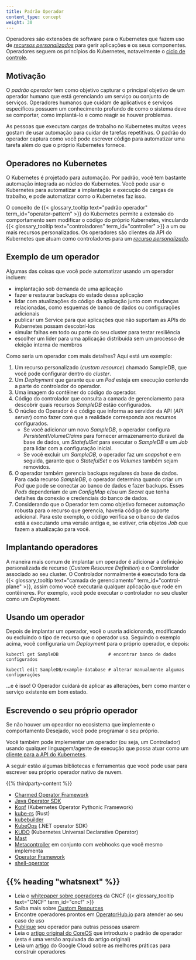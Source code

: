 ```yaml
---
title: Padrão Operador
content_type: concept
weight: 30
---
```


<!-- overview -->

Operadores são extensões de software para o Kubernetes que fazem uso de [*recursos personalizados*](/docs/concepts/extend-kubernetes/api-extension/custom-resources/) para gerir aplicações e os seus componentes. Operadores seguem os princípios do Kubernetes, notavelmente o [ciclo de controle](/pt-br/docs/concepts/architecture/controller/).




<!-- body -->

## Motivação

O *padrão operador* tem como objetivo capturar o principal objetivo de um operador humano que está gerenciando um serviço ou conjunto de serviços. Operadores humanos que cuidam de aplicativos e serviços específicos possuem um conhecimento profundo de como o sistema deve se comportar, como implantá-lo e como reagir se houver problemas.

As pessoas que executam cargas de trabalho no Kubernetes muitas vezes gostam de usar automação para cuidar de tarefas repetitivas. O padrão do operador captura como você pode escrever código para automatizar uma tarefa além do que o próprio Kubernetes fornece.

## Operadores no Kubernetes

O Kubernetes é projetado para automação. Por padrão, você tem bastante automação integrada ao núcleo do Kubernetes. Você pode usar o Kubernetes para automatizar a implantação e execução de cargas de trabalho, e pode automatizar como o Kubernetes faz isso.

O conceito de {{< glossary_tooltip text="padrão operador" term_id="operator-pattern" >}} do Kubernetes permite a extensão do comportamento sem modificar o código do próprio Kubernetes, vinculando {{< glossary_tooltip text="controladores" term_id="controller" >}} a um ou mais recursos personalizados.
Os operadores são clientes da API do Kubernetes que atuam como controladores para um [*recurso personalizado*](/docs/concepts/api-extension/custom-resources/).

## Exemplo de um operador

Algumas das coisas que você pode automatizar usando um operador incluem:

* implantação sob demanda de uma aplicação
* fazer e restaurar backups do estado dessa aplicação
* lidar com atualizações do código da aplicação junto com mudanças relacionadas, como esquemas de banco de dados ou configurações adicionais
* publicar um Service para que aplicações que não suportam as APIs do Kubernetes possam descobrí-los
* simular falhas em todo ou parte do seu cluster para testar resiliência
* escolher um lider para uma aplicação distribuída sem um processo de eleição interna de membros

Como seria um operador com mais detalhes? Aqui está um exemplo:

1. Um recurso personalizado (*custom resource*) chamado SampleDB, que você pode configurar dentro do *cluster*.
2. Um *Deployment* que garante que um *Pod* esteja em execução contendo a parte do controlador do operador.
3. Uma imagem do contêiner do código do operador.
4. Código do controlador que consulta a camada de gerenciamento para descobrir quais recursos *SampleDB* estão configurados.
5. O núcleo do Operador é o código que informa ao servidor da API (*API server*) como fazer com que a realidade corresponda aos recursos configurados.
   * Se você adicionar um novo *SampleDB*, o operador configura *PersistentVolumeClaims* para fornecer armazenamento durável da base de dados, um *StatefulSet* para executar o *SampleDB* e um *Job* para lidar com a configuração inicial.
   * Se você excluir um *SampleDB*, o operador faz um *snapshot* e em seguida, garante que o *StatefulSet* e os *Volumes* também sejam removidos.
6. O operador também gerencia backups regulares da base de dados. Para cada recurso *SampleDB*, o operador determina quando criar um *Pod* que pode se conectar ao banco de dados e fazer backups. Esses *Pods* dependeriam de um *ConfigMap* e/ou um *Secret* que tenha detalhes da conexão e credenciais do banco de dados.
7. Considerando que o Operador tem como objetivo fornecer automação robusta para o recurso que gerencia, haveria código de suporte adicional. Para este exemplo, o código verifica se o banco de dados está a executando uma versão antiga e, se estiver, cria objetos *Job* que fazem a atualização para você.

## Implantando operadores

A maneira mais comum de implantar um operador é adicionar a definição personalizada de recurso (*Custom Resource Definition*) e o Controlador associado ao seu cluster.
O Controlador normalmente é executado fora da {{< glossary_tooltip text="camada de gerenciamento" term_id="control-plane" >}}, assim como você executaria qualquer aplicação que rode em contêineres.
Por exemplo, você pode executar o controlador no seu cluster como um *Deployment*.

## Usando um operador

Depois de implantar um operador, você o usaria adicionando, modificando ou excluindo o tipo de recurso que o operador usa. Seguindo o exemplo acima,
você configuraria um *Deployment* para o próprio operador, e depois:

```shell
kubectl get SampleDB                   # encontrar banco de dados configurados

kubectl edit SampleDB/example-database # alterar manualmente algumas configurações
```

&hellip;e é isso! O Operador cuidará de aplicar as alterações, bem como manter o serviço existente em bom estado.

## Escrevendo o seu próprio operador

Se não houver um opeardor no ecosistema que implemente o comportamento Desejado, você pode programar o seu próprio.

Você também pode implementar um operador (ou seja, um Controlador) usando qualquer linguagem/agente de execução que possa atuar como um [cliente para a API do Kubernetes](/docs/reference/using-api/client-libraries/).

A seguir estão algumas bibliotecas e ferramentas que você pode usar para escrever seu próprio operador nativo de nuvem.

{{% thirdparty-content %}}

* [Charmed Operator Framework](https://juju.is/)
* [Java Operator SDK](https://github.com/java-operator-sdk/java-operator-sdk)
* [Kopf](https://github.com/nolar/kopf) (Kubernetes Operator Pythonic Framework)
* [kube-rs](https://kube.rs/) (Rust)
* [kubebuilder](https://book.kubebuilder.io/)
* [KubeOps](https://buehler.github.io/dotnet-operator-sdk/) (.NET operator SDK)
* [KUDO](https://kudo.dev/) (Kubernetes Universal Declarative Operator)
* [Mast](https://docs.ansi.services/mast/user_guide/operator/)
* [Metacontroller](https://metacontroller.github.io/metacontroller/intro.html) em conjunto com webhooks que você mesmo implementa
* [Operator Framework](https://operatorframework.io)
* [shell-operator](https://github.com/flant/shell-operator)

## {{% heading "whatsnext" %}} 


* Leia o [whitepaper sobre operadores](https://github.com/cncf/tag-app-delivery/blob/eece8f7307f2970f46f100f51932db106db46968/operator-wg/whitepaper/Operator-WhitePaper_v1-0.md) da CNCF {{< glossary_tooltip text="CNCF" term_id="cncf" >}}
* Saiba mais sobre [Custom Resources](/docs/concepts/extend-kubernetes/api-extension/custom-resources/)
* Encontre operadores prontos em [OperatorHub.io](https://operatorhub.io/) para atender ao seu caso de uso
* [Publique](https://operatorhub.io/) seu operador para outras pessoas usarem
* Leia o [artigo original do CoreOS](https://web.archive.org/web/20170129131616/https://coreos.com/blog/introducing-operators.html)
  que introduziu o padrão de operador (esta é uma versão arquivada do artigo original)
* Leia um [artigo](https://cloud.google.com/blog/products/containers-kubernetes/best-practices-for-building-kubernetes-operators-and-stateful-apps)
  do Google Cloud sobre as melhores práticas para construir operadores

